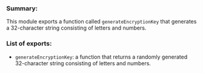 ### Summary:

This module exports a function called `generateEncryptionKey` that generates a 32-character string consisting of letters and numbers.

### List of exports:
- `generateEncryptionKey`: a function that returns a randomly generated 32-character string consisting of letters and numbers.